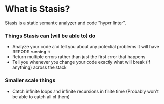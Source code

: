 # What is Stasis?
Stasis is a static semantic analyzer and code "hyper linter".


### Things Stasis can (will be able to) do
- Analyze your code and tell you about any potential problems it will have BEFORE running it
- Return multiple errors rather than just the first error that happens
- Tell you whenever you change your code exactly what will break (if anything) across the stack

### Smaller scale things
- Catch infinite loops and infinite recursions in finite time (Probably won't be able to catch all of them)